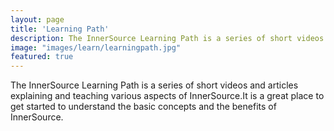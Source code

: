 ```yaml
---
layout: page
title: 'Learning Path'
description: The InnerSource Learning Path is a series of short videos and articles explaining and teaching various aspects of InnerSource. It is a great place to get started to understand the basic concepts and the benefits of InnerSource.
image: "images/learn/learningpath.jpg"
featured: true
---
```

The InnerSource Learning Path is a series of short videos and articles explaining and teaching various aspects of InnerSource.It is a great place to get started to understand the basic concepts and the benefits of InnerSource.
